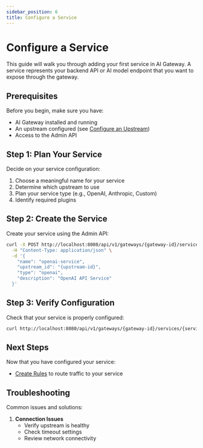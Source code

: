 ```yaml
---
sidebar_position: 6
title: Configure a Service
---
```


# Configure a Service

This guide will walk you through adding your first service in AI Gateway. A service represents your backend API or AI model endpoint that you want to expose through the gateway.

## Prerequisites

Before you begin, make sure you have:
- AI Gateway installed and running
- An upstream configured (see [Configure an Upstream](./configure-upstream.md))
- Access to the Admin API

## Step 1: Plan Your Service

Decide on your service configuration:
1. Choose a meaningful name for your service
2. Determine which upstream to use
3. Plan your service type (e.g., OpenAI, Anthropic, Custom)
4. Identify required plugins

## Step 2: Create the Service

Create your service using the Admin API:

```bash
curl -X POST http://localhost:8080/api/v1/gateways/{gateway-id}/services \
  -H "Content-Type: application/json" \
  -d '{
    "name": "openai-service",
    "upstream_id": "{upstream-id}",
    "type": "openai",
    "description": "OpenAI API Service"
  }'
```

## Step 3: Verify Configuration

Check that your service is properly configured:

```bash
curl http://localhost:8080/api/v1/gateways/{gateway-id}/services/{service-id}
```


## Next Steps

Now that you have configured your service:
- [Create Rules](./create-rules.md) to route traffic to your service

## Troubleshooting

Common issues and solutions:

1. **Connection Issues**
   - Verify upstream is healthy
   - Check timeout settings
   - Review network connectivity
